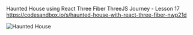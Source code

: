 Haunted House using React Three Fiber
ThreeJS Journey - Lesson 17
https://codesandbox.io/s/haunted-house-with-react-three-fiber-nwp21d

![Haunted House](https://i.ibb.co/hCnhLcQ/haunted-house.png)


